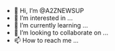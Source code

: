 - 👋 Hi, I’m @A2ZNEWSUP
- 👀 I’m interested in ...
- 🌱 I’m currently learning ...
- 💞️ I’m looking to collaborate on ...
- 📫 How to reach me ...

<!---
A2ZNEWSUP/A2ZNEWSUP is a ✨ special ✨ repository because its `shteesh.md` (this file) appears on your GitHub profile.
You can click the Preview link to take a look at your changes.
--->
